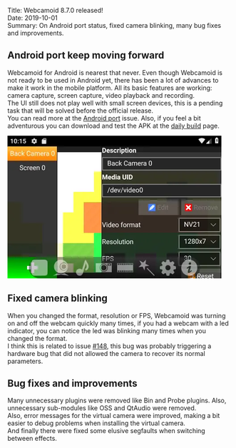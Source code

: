 Title: Webcamoid 8.7.0 released!  
Date: 2019-10-01  
Summary: On Android port status, fixed camera blinking, many bug fixes and improvements.  

## Android port keep moving forward

Webcamoid for Android is nearest that never. Even though Webcamoid is not ready to be used in Android yet, there has been a lot of advances to make it work in the mobile platform. All its basic features are working: camera capture, screen capture, video playback and recording.  
The UI still does not play well with small screen devices, this is a pending task that will be solved before the official release.  
You can read more at the [Android port](https://github.com/webcamoid/webcamoid/issues/169) issue. Also, if you feel a bit adventurous you can download and test the APK at the [daily build](https://bintray.com/webcamoid/webcamoid/webcamoid/daily#files/android) page.

<div class="img-preview">
    <a href="/images/20191001-1/WebcamoidInAndroid.webp">
        <img src="/images/20191001-1/WebcamoidInAndroid.webp" alt="Webcamoid in Android" title="Webcamoid in Android" />
    </a>
</div>

## Fixed camera blinking

When you changed the format, resolution or FPS, Webcamoid was turning on and off the webcam quickly many times, if you had a webcam with a led indicator, you can notice the led was blinking many times when you changed the format.  
I think this is related to issue [#148](https://github.com/webcamoid/webcamoid/issues/148), this bug was probably triggering a hardware bug that did not allowed the camera to recover its normal parameters.

## Bug fixes and improvements

Many unnecessary plugins were removed like Bin and Probe plugins. Also, unnecessary sub-modules like OSS and QtAudio were removed.  
Also, error messages for the virtual camera were improved, making a bit easier to debug problems when installing the virtual camera.  
And finally there were fixed some elusive segfaults when switching between effects.

